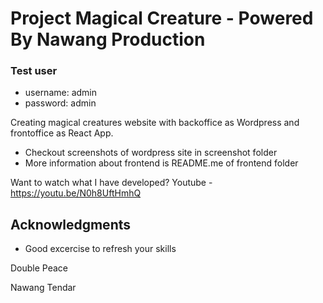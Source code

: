 # Project Magical Creature - Powered By Nawang Production

### Test user
* username: admin
* password: admin

Creating magical creatures website with backoffice as Wordpress and frontoffice as React App.

* Checkout screenshots of wordpress site in screenshot folder
* More information about frontend is README.me of frontend folder




Want to watch what I have developed?
Youtube - https://youtu.be/N0h8UftHmhQ


## Acknowledgments
* Good excercise to refresh your skills


Double Peace

Nawang Tendar


